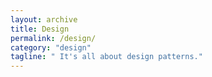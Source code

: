 ```yaml
---
layout: archive
title: Design
permalink: /design/
category: "design"
tagline: " It's all about design patterns."
---
```

